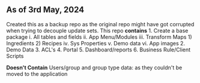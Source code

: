 As of 3rd May, 2024
---
Created this as a backup repo as the original repo might have got corrupted when trying to decouple update sets.
This repo 
**contains**
	1. Create a base package
			i. All tables and fields
			ii. App Menu/Modules
			iii. Transform Maps
				1) Ingredients
				2) Recipes
			iv. Sys Properties
			v. Demo data
			vi. App images
	2. Demo Data
	3. ACL's
	4. Portal
	5. Dashboard/reports
	6. Business Rule/Client Scripts

**Doesn't Contain**
Users/group and group type data: as they couldn't be moved to the application
